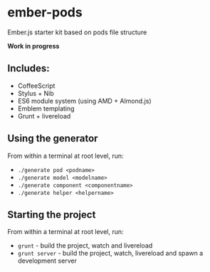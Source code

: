 ember-pods
==========

Ember.js starter kit based on pods file structure

**Work in progress**

## Includes:

- CoffeeScript
- Stylus + Nib
- ES6 module system (using AMD + Almond.js)
- Emblem templating
- Grunt + livereload

## Using the generator
From within a terminal at root level, run:

* `./generate pod <podname>`
* `./generate model <modelname>`
* `./generate component <componentname>`
* `./generate helper <helpername>`

## Starting the project

From within a terminal at root level, run:

* `grunt` - build the project, watch and livereload
* `grunt server` - build the project, watch, livereload and spawn a development server
